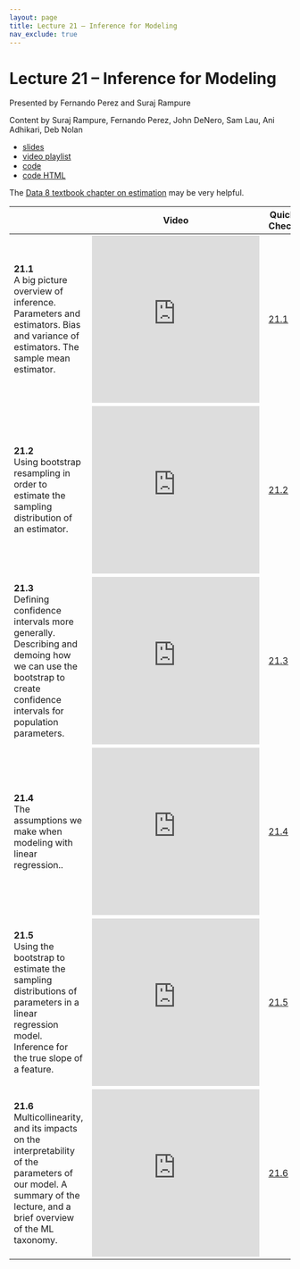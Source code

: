 ```yaml
---
layout: page
title: Lecture 21 – Inference for Modeling
nav_exclude: true
---
```


# Lecture 21 – Inference for Modeling

Presented by Fernando Perez and Suraj Rampure

Content by Suraj Rampure, Fernando Perez, John DeNero, Sam Lau, Ani Adhikari, Deb Nolan

- [slides](https://docs.google.com/presentation/d/1jD7PJ2WcuIFT2LbweII-rLGDHmrLwKpRm1egJdeH27w/edit?usp=sharing)
- [video playlist](https://www.youtube.com/playlist?list=PLQCcNQgUcDfrpDxgsg8IipiVrEHv-lt99)
- [code](https://data100.datahub.berkeley.edu/hub/user-redirect/git-sync?repo=https://github.com/DS-100/fa20&subPath=lecture/lec21/)
- [code HTML](../../resources/assets/lectures/lec21/lec21.html)

The [Data 8 textbook chapter on estimation](https://www.inferentialthinking.com/chapters/13/Estimation.html) may be very helpful.

<table>
<colgroup>
<col style="width: 25%" />
<col style="width: 25%" />
<col style="width: 25%" />
</colgroup>
<thead>
<tr class="header">
<th></th>
<th>Video</th>
<th>Quick Check</th>
</tr>
</thead>
<tbody>
<tr>
<td><strong>21.1</strong> <br>A big picture overview of inference. Parameters and estimators. Bias and variance of estimators. The sample mean estimator.</td>
<td><iframe width="300" height="300" height src="https://youtube.com/embed/7CFNCia9x3g" frameborder="0" allow="accelerometer; autoplay; encrypted-media; gyroscope; picture-in-picture" allowfullscreen></iframe></td>
<td><a href="https://docs.google.com/forms/d/e/1FAIpQLScRQJIklbs9PWpnuHbxMfdHqbkB54AU3m7Yb4QhIZgwD3-xNA/viewform" target="\_blank">21.1</a></td>
</tr>
<tr>
<td><strong>21.2</strong> <br>Using bootstrap resampling in order to estimate the sampling distribution of an estimator.</td>
<td><iframe width="300" height="300" height src="https://youtube.com/embed/p6eGLfF89DY" frameborder="0" allow="accelerometer; autoplay; encrypted-media; gyroscope; picture-in-picture" allowfullscreen></iframe></td>
<td><a href="https://docs.google.com/forms/d/e/1FAIpQLSfeVDOT6FLTms2ihpsl3hgE8HVA4mFkNaMOuPsgd08VEMcoLA/viewform" target="\_blank">21.2</a></td>
</tr>
<tr>
<td><strong>21.3</strong> <br>Defining confidence intervals more generally. Describing and demoing how we can use the bootstrap to create confidence intervals for population parameters.</td>
<td><iframe width="300" height="300" height src="https://youtube.com/embed/c5dILDmjFQc" frameborder="0" allow="accelerometer; autoplay; encrypted-media; gyroscope; picture-in-picture" allowfullscreen></iframe></td>
<td><a href="https://docs.google.com/forms/d/e/1FAIpQLSeer1NPaf-oNBB8F9RVolZhPx6d_K3rofyCcOj4sTw6ZuWeyw/viewform" target="\_blank">21.3</a></td>
</tr>
<tr>
<td><strong>21.4</strong> <br>The assumptions we make when modeling with linear regression..</td>
<td><iframe width="300" height="300" height src="https://youtube.com/embed/U9ycI18u3mc" frameborder="0" allow="accelerometer; autoplay; encrypted-media; gyroscope; picture-in-picture" allowfullscreen></iframe></td>
<td><a href="https://docs.google.com/forms/d/e/1FAIpQLSeOkkn7bpMYw4TCc32XjjJyHIZ8ywBK4mpBGMXNMs6vbV-nFQ/viewform" target="\_blank">21.4</a></td>
</tr>
<tr>
<td><strong>21.5</strong> <br>Using the bootstrap to estimate the sampling distributions of parameters in a linear regression model. Inference for the true slope of a feature.</td>
<td><iframe width="300" height="300" height src="https://youtube.com/embed/phgDWSBWgDA" frameborder="0" allow="accelerometer; autoplay; encrypted-media; gyroscope; picture-in-picture" allowfullscreen></iframe></td>
<td><a href="https://docs.google.com/forms/d/e/1FAIpQLSdrsRlSksloZZuRJjsN-pg7JZ_8L_Y6ChGpY-Q70eYCWlMCAg/viewform" target="\_blank">21.5</a></td>
</tr>
<tr>
<td><strong>21.6</strong> <br>Multicollinearity, and its impacts on the interpretability of the parameters of our model. A summary of the lecture, and a brief overview of the ML taxonomy.</td>
<td><iframe width="300" height="300" height src="https://youtube.com/embed/aw7DjnILY0c" frameborder="0" allow="accelerometer; autoplay; encrypted-media; gyroscope; picture-in-picture" allowfullscreen></iframe></td>
<td><a href="https://docs.google.com/forms/d/e/1FAIpQLScnhl4pzBGggpMFysNlaPE5a6if5kCvFgORWr3xjMd6T_XYPQ/viewform" target="\_blank">21.6</a></td>
</tr>
